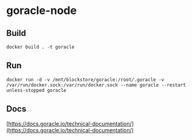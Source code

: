 # goracle-node

## Build
    docker build . -t goracle
## Run
    docker run -d -v /mnt/blockstore/goracle:/root/.goracle -v /var/run/docker.sock:/var/run/docker.sock --name goracle --restart unless-stopped goracle
## Docs
[https://docs.goracle.io/technical-documentation/](https://docs.goracle.io/technical-documentation/)
